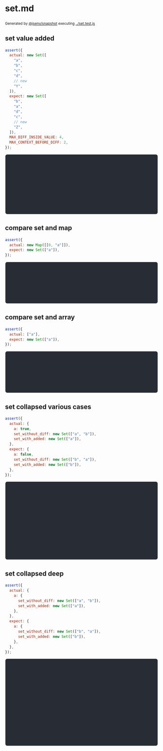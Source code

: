 # set.md

<sub>
  Generated by <a href="https://github.com/jsenv/core/tree/main/packages/independent/snapshot">@jsenv/snapshot</a> executing <a href="../set.test.js">../set.test.js</a>
</sub>

## set value added

```js
assert({
  actual: new Set([
    "a",
    "b",
    "c",
    "d",
    // new
    "Y",
  ]),
  expect: new Set([
    "b",
    "a",
    "d",
    "c",
    // new
    "Z",
  ]),
  MAX_DIFF_INSIDE_VALUE: 4,
  MAX_CONTEXT_BEFORE_DIFF: 2,
});
```

![img](set/set_value_added_throw.svg)

## compare set and map

```js
assert({
  actual: new Map([[0, "a"]]),
  expect: new Set(["a"]),
});
```

![img](set/compare_set_and_map_throw.svg)

## compare set and array

```js
assert({
  actual: ["a"],
  expect: new Set(["a"]),
});
```

![img](set/compare_set_and_array_throw.svg)

## set collapsed various cases

```js
assert({
  actual: {
    a: true,
    set_without_diff: new Set(["a", "b"]),
    set_with_added: new Set(["a"]),
  },
  expect: {
    a: false,
    set_without_diff: new Set(["b", "a"]),
    set_with_added: new Set(["b"]),
  },
});
```

![img](set/set_collapsed_various_cases_throw.svg)

## set collapsed deep

```js
assert({
  actual: {
    a: {
      set_without_diff: new Set(["a", "b"]),
      set_with_added: new Set(["a"]),
    },
  },
  expect: {
    a: {
      set_without_diff: new Set(["b", "a"]),
      set_with_added: new Set(["b"]),
    },
  },
});
```

![img](set/set_collapsed_deep_throw.svg)